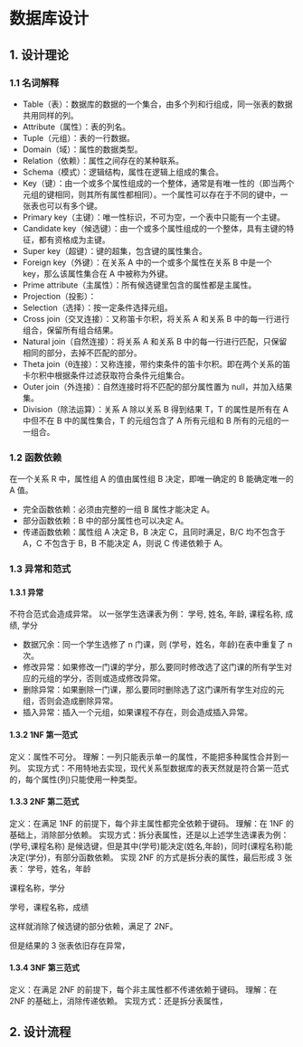 # 数据库设计
## 1. 设计理论
### 1.1 名词解释
- Table（表）：数据库的数据的一个集合，由多个列和行组成，同一张表的数据共用同样的列。
- Attribute（属性）：表的列名。
- Tuple（元组）：表的一行数据。
- Domain（域）：属性的数据类型。
- Relation（依赖）：属性之间存在的某种联系。
- Schema（模式）：逻辑结构，属性在逻辑上组成的集合。
- Key（键）：由一个或多个属性组成的一个整体，通常是有唯一性的（即当两个元组的键相同，则其所有属性都相同）。一个属性可以存在于不同的键中，一张表也可以有多个键。
- Primary key（主键）：唯一性标识，不可为空，一个表中只能有一个主键。
- Candidate key（候选键）：由一个或多个属性组成的一个整体，具有主键的特征，都有资格成为主键。
- Super key（超键）：键的超集，包含键的属性集合。
- Foreign key（外键）：在关系 A 中的一个或多个属性在关系 B 中是一个 key，那么该属性集合在 A 中被称为外键。
- Prime attribute（主属性）：所有候选键里包含的属性都是主属性。
- Projection（投影）：
- Selection（选择）：按一定条件选择元组。
- Cross join（交叉连接）：又称笛卡尔积，将关系 A 和关系 B 中的每一行进行组合，保留所有组合结果。
- Natural join（自然连接）：将关系 A 和关系 B 中的每一行进行匹配，只保留相同的部分，去掉不匹配的部分。
- Theta join（θ连接）：又称连接，带约束条件的笛卡尔积。即在两个关系的笛卡尔积中根据条件过滤获取符合条件元组集合。
- Outer join（外连接）：自然连接时将不匹配的部分属性置为 null，并加入结果集。
- Division（除法运算）：关系 A 除以关系 B 得到结果 T，T 的属性是所有在 A 中但不在 B 中的属性集合，T 的元组包含了 A 所有元组和 B 所有的元组的一一组合。
### 1.2 函数依赖
在一个关系 R 中，属性组 A 的值由属性组 B 决定，即唯一确定的 B 能确定唯一的 A 值。

* 完全函数依赖：必须由完整的一组 B 属性才能决定 A。
* 部分函数依赖：B 中的部分属性也可以决定 A。
* 传递函数依赖：属性组 A 决定 B，B 决定 C，且同时满足，B/C 均不包含于 A，C 不包含于 B，B 不能决定 A，则说 C 传递依赖于 A。
### 1.3 异常和范式
#### 1.3.1 异常
不符合范式会造成异常。
以一张学生选课表为例：
学号, 姓名, 年龄, 课程名称, 成绩, 学分
* 数据冗余：同一个学生选修了 n 门课，则 (学号，姓名，年龄)在表中重复了 n 次。
* 修改异常：如果修改一门课的学分，那么要同时修改选了这门课的所有学生对应的元组的学分，否则或造成修改异常。
* 删除异常：如果删除一门课，那么要同时删除选了这门课所有学生对应的元组，否则会造成删除异常。
* 插入异常：插入一个元组，如果课程不存在，则会造成插入异常。

#### 1.3.2 1NF 第一范式
定义：属性不可分。
理解：一列只能表示单一的属性，不能把多种属性合并到一列。
实现方式：不用特地去实现，现代关系型数据库的表天然就是符合第一范式的，每个属性(列)只能使用一种类型。

#### 1.3.3 2NF 第二范式
定义：在满足 1NF 的前提下，每个非主属性都完全依赖于键码。
理解：在 1NF 的基础上，消除部分依赖。
实现方式：拆分表属性，还是以上述学生选课表为例：
(学号,课程名称) 是候选键，但是其中(学号)能决定(姓名,年龄)，同时(课程名称)能决定(学分)，有部分函数依赖。
实现 2NF 的方式是拆分表的属性，最后形成 3 张表：
学号，姓名，年龄

课程名称，学分

学号，课程名称，成绩

这样就消除了候选键的部分依赖，满足了 2NF。

但是结果的 3 张表依旧存在异常，


#### 1.3.4 3NF 第三范式
定义：在满足 2NF 的前提下，每个非主属性都不传递依赖于键码。
理解：在 2NF 的基础上，消除传递依赖。
实现方式：还是拆分表属性，

## 2. 设计流程

